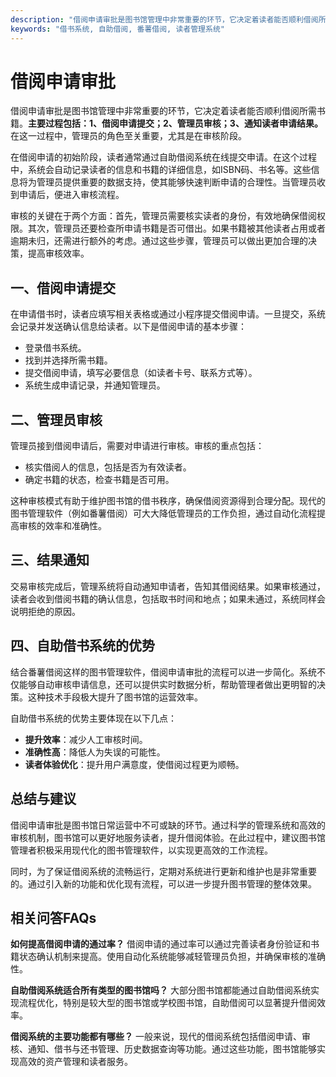 ```yaml
---
description: "借阅申请审批是图书馆管理中非常重要的环节，它决定着读者能否顺利借阅所需书籍。**主要过程包括：1、借阅申请提交；2、管理员审核；3、通知读者申请结果。** 在这一过程中，管理员的角色至关重要，尤其是在审核阶段。"
keywords: "借书系统, 自助借阅, 番薯借阅, 读者管理系统"
---
```

# 借阅申请审批

借阅申请审批是图书馆管理中非常重要的环节，它决定着读者能否顺利借阅所需书籍。**主要过程包括：1、借阅申请提交；2、管理员审核；3、通知读者申请结果。** 在这一过程中，管理员的角色至关重要，尤其是在审核阶段。

在借阅申请的初始阶段，读者通常通过自助借阅系统在线提交申请。在这个过程中，系统会自动记录读者的信息和书籍的详细信息，如ISBN码、书名等。这些信息将为管理员提供重要的数据支持，使其能够快速判断申请的合理性。当管理员收到申请后，便进入审核流程。

审核的关键在于两个方面：首先，管理员需要核实读者的身份，有效地确保借阅权限。其次，管理员还要检查所申请书籍是否可借出。如果书籍被其他读者占用或者逾期未归，还需进行额外的考虑。通过这些步骤，管理员可以做出更加合理的决策，提高审核效率。

## **一、借阅申请提交**

在申请借书时，读者应填写相关表格或通过小程序提交借阅申请。一旦提交，系统会记录并发送确认信息给读者。以下是借阅申请的基本步骤：

- 登录借书系统。
- 找到并选择所需书籍。
- 提交借阅申请，填写必要信息（如读者卡号、联系方式等）。
- 系统生成申请记录，并通知管理员。

## **二、管理员审核**

管理员接到借阅申请后，需要对申请进行审核。审核的重点包括：

- 核实借阅人的信息，包括是否为有效读者。
- 确定书籍的状态，检查书籍是否可用。
  
这种审核模式有助于维护图书馆的借书秩序，确保借阅资源得到合理分配。现代的图书管理软件（例如番薯借阅）可大大降低管理员的工作负担，通过自动化流程提高审核的效率和准确性。

## **三、结果通知**

交易审核完成后，管理系统将自动通知申请者，告知其借阅结果。如果审核通过，读者会收到借阅书籍的确认信息，包括取书时间和地点；如果未通过，系统同样会说明拒绝的原因。

## **四、自助借书系统的优势**

结合番薯借阅这样的图书管理软件，借阅申请审批的流程可以进一步简化。系统不仅能够自动审核申请信息，还可以提供实时数据分析，帮助管理者做出更明智的决策。这种技术手段极大提升了图书馆的运营效率。

自助借书系统的优势主要体现在以下几点：

- **提升效率**：减少人工审核时间。
- **准确性高**：降低人为失误的可能性。
- **读者体验优化**：提升用户满意度，使借阅过程更为顺畅。

## **总结与建议**

借阅申请审批是图书馆日常运营中不可或缺的环节。通过科学的管理系统和高效的审核机制，图书馆可以更好地服务读者，提升借阅体验。在此过程中，建议图书馆管理者积极采用现代化的图书管理软件，以实现更高效的工作流程。

同时，为了保证借阅系统的流畅运行，定期对系统进行更新和维护也是非常重要的。通过引入新的功能和优化现有流程，可以进一步提升图书管理的整体效果。

## 相关问答FAQs

**如何提高借阅申请的通过率？** 
借阅申请的通过率可以通过完善读者身份验证和书籍状态确认机制来提高。使用自动化系统能够减轻管理员负担，并确保审核的准确性。

**自助借阅系统适合所有类型的图书馆吗？** 
大部分图书馆都能通过自助借阅系统实现流程优化，特别是较大型的图书馆或学校图书馆，自助借阅可以显著提升借阅效率。

**借阅系统的主要功能都有哪些？** 
一般来说，现代的借阅系统包括借阅申请、审核、通知、借书与还书管理、历史数据查询等功能。通过这些功能，图书馆能够实现高效的资产管理和读者服务。
